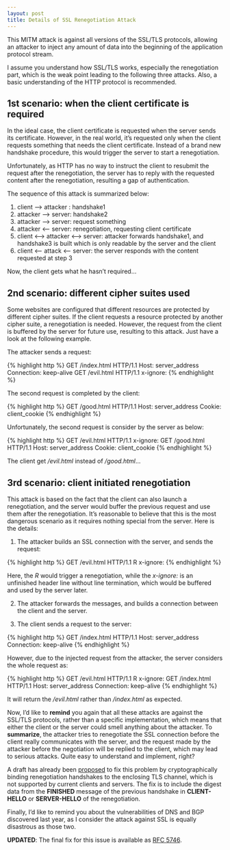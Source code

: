 ```yaml
---
layout: post
title: Details of SSL Renegotiation Attack
---
```


This MITM attack is against all versions of the SSL/TLS protocols, allowing an attacker to inject any amount of data into the beginning of the application protocol stream.

I assume you understand how SSL/TLS works, especially the renegotiation part, which is the weak point leading to the following three attacks. Also, a basic understanding of the HTTP protocol is recommended.

## 1st scenario: when the client certificate is required
In the ideal case, the client certificate is requested when the server sends its certificate. However, in the real world, it’s requested only when the client requests something that needs the client certificate. Instead of a brand new handshake procedure, this would trigger the server to start a renegotiation.

Unfortunately, as HTTP has no way to instruct the client to resubmit the request after the renegotiation, the server has to reply with the requested content after the renegotiation, resulting a gap of authentication.

The sequence of this attack is summarized below:

1. client –> attacker : handshake1
2. attacker –> server: handshake2
3. attacker –> server: request something
4. attacker <– server: renegotiation, requesting client certificate
5. client <–> attacker <–> server: attacker forwards handshake1, and handshake3 is built which is only readable by the server and the client
6. client <– attack <– server: the server responds with the content requested at step 3

Now, the client gets what he hasn’t required…

## 2nd scenario: different cipher suites used

Some websites are configured that different resources are protected by different cipher suites. If the client requests a resource protected by another cipher suite, a renegotiation is needed. However, the request from the client is buffered by the server for future use, resulting to this attack. Just have a look at the following example.

The attacker sends a request:

{% highlight http %}
GET /index.html HTTP/1.1
Host: server_address
Connection: keep-alive
GET /evil.html HTTP/1.1
x-ignore:
{% endhighlight %}

The second request is completed by the client:

{% highlight http %}
GET /good.html HTTP/1.1
Host: server_address
Cookie: client_cookie
{% endhighlight %}

Unfortunately, the second request is consider by the server as below:

{% highlight http %}
GET /evil.html HTTP/1.1
x-ignore: GET /good.html HTTP/1.1
Host: server_address
Cookie: client_cookie
{% endhighlight %}

The client get */evil.html* instead of */good.html*...

## 3rd scenario: client initiated renegotiation

This attack is based on the fact that the client can also launch a renegotiation, and the server would buffer the previous request and use them after the renegotiation. It’s reasonable to believe that this is the most dangerous scenario as it requires nothing special from the server. Here is the details:

1. The attacker builds an SSL connection with the server, and sends the request:

{% highlight http %}
GET /evil.html HTTP/1.1
R
x-ignore:
{% endhighlight %}

Here, the *R* would trigger a renegotiation, while the *x-ignore:* is an unfinished header line without line termination, which would be buffered and used by the server later.

2. The attacker forwards the messages, and builds a connection between the client and the server.

3. The client sends a request to the server:

{% highlight http %}
GET /index.html HTTP/1.1
Host: server_address
Connection: keep-alive
{% endhighlight %}

However, due to the injected request from the attacker, the server considers the whole request as:

{% highlight http %}
GET /evil.html HTTP/1.1
R
x-ignore: GET /index.html HTTP/1.1
Host: server_address
Connection: keep-alive
{% endhighlight %}

It will return the */evil.html* rather than */index.html* as expected.

Now, I’d like to **remind** you again that all these attacks are against the SSL/TLS protocols, rather than a specific implementation, which means that either the client or the server could smell anything about the attacker. To **summarize**, the attacker tries to renegotiate the SSL connection before the client really communicates with the server, and the request made by the attacker before the negotiation will be replied to the client, which may lead to serious attacks. Quite easy to understand and implement, right?

A draft has already been [proposed](https://svn.resiprocate.org/rep/ietf-drafts/ekr/draft-rescorla-tls-renegotiate.txt) to fix this problem by cryptographically binding renegotiation handshakes to the enclosing TLS channel, which is not supported by current clients and servers. The fix is to include the digest data from the **FINISHED** message of the previous handshake in **CLIENT-HELLO** or **SERVER-HELLO** of the renegotiation.

Finally, I’d like to remind you about the vulnerabilities of DNS and BGP discovered last year, as I consider the attack against SSL is equally disastrous as those two.

**UPDATED**: The final fix for this issue is available as [RFC 5746](http://tools.ietf.org/html/rfc5746).
